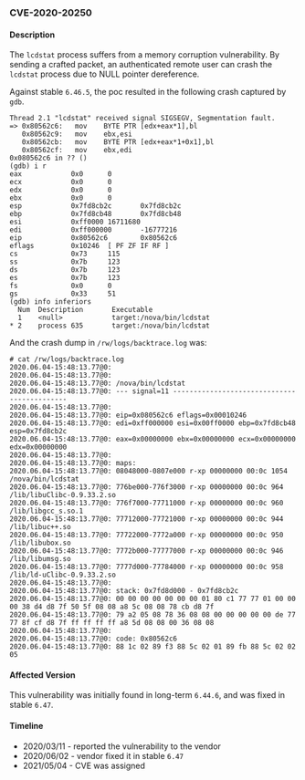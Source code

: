 ### CVE-2020-20250

#### Description

The `lcdstat` process suffers from a memory corruption vulnerability. By sending a crafted packet, an authenticated remote user can crash the `lcdstat` process due to NULL pointer dereference.

Against stable `6.46.5`, the poc resulted in the following crash captured by `gdb`.

```shell
Thread 2.1 "lcdstat" received signal SIGSEGV, Segmentation fault.
=> 0x80562c6:   mov    BYTE PTR [edx+eax*1],bl                   
   0x80562c9:   mov    ebx,esi                                   
   0x80562cb:   mov    BYTE PTR [edx+eax*1+0x1],bl               
   0x80562cf:   mov    ebx,edi                                   
0x080562c6 in ?? ()                                              
(gdb) i r                                                        
eax            0x0      0                                        
ecx            0x0      0                                        
edx            0x0      0                                        
ebx            0x0      0                                        
esp            0x7fd8cb2c       0x7fd8cb2c                       
ebp            0x7fd8cb48       0x7fd8cb48                       
esi            0xff0000 16711680                                 
edi            0xff000000       -16777216                        
eip            0x80562c6        0x80562c6                        
eflags         0x10246  [ PF ZF IF RF ]                          
cs             0x73     115                                      
ss             0x7b     123                                      
ds             0x7b     123                                      
es             0x7b     123                                      
fs             0x0      0                                        
gs             0x33     51                                       
(gdb) info inferiors                                             
  Num  Description       Executable                              
  1    <null>            target:/nova/bin/lcdstat                
* 2    process 635       target:/nova/bin/lcdstat                
```

And the crash dump in `/rw/logs/backtrace.log` was:

```shell
# cat /rw/logs/backtrace.log 
2020.06.04-15:48:13.77@0: 
2020.06.04-15:48:13.77@0: 
2020.06.04-15:48:13.77@0: /nova/bin/lcdstat
2020.06.04-15:48:13.77@0: --- signal=11 --------------------------------------------
2020.06.04-15:48:13.77@0: 
2020.06.04-15:48:13.77@0: eip=0x080562c6 eflags=0x00010246
2020.06.04-15:48:13.77@0: edi=0xff000000 esi=0x00ff0000 ebp=0x7fd8cb48 esp=0x7fd8cb2c
2020.06.04-15:48:13.77@0: eax=0x00000000 ebx=0x00000000 ecx=0x00000000 edx=0x00000000
2020.06.04-15:48:13.77@0: 
2020.06.04-15:48:13.77@0: maps:
2020.06.04-15:48:13.77@0: 08048000-0807e000 r-xp 00000000 00:0c 1054       /nova/bin/lcdstat
2020.06.04-15:48:13.77@0: 776be000-776f3000 r-xp 00000000 00:0c 964        /lib/libuClibc-0.9.33.2.so
2020.06.04-15:48:13.77@0: 776f7000-77711000 r-xp 00000000 00:0c 960        /lib/libgcc_s.so.1
2020.06.04-15:48:13.77@0: 77712000-77721000 r-xp 00000000 00:0c 944        /lib/libuc++.so
2020.06.04-15:48:13.77@0: 77722000-7772a000 r-xp 00000000 00:0c 950        /lib/libubox.so
2020.06.04-15:48:13.77@0: 7772b000-77777000 r-xp 00000000 00:0c 946        /lib/libumsg.so
2020.06.04-15:48:13.77@0: 7777d000-77784000 r-xp 00000000 00:0c 958        /lib/ld-uClibc-0.9.33.2.so
2020.06.04-15:48:13.77@0: 
2020.06.04-15:48:13.77@0: stack: 0x7fd8d000 - 0x7fd8cb2c 
2020.06.04-15:48:13.77@0: 00 00 00 00 00 00 00 01 80 c1 77 77 01 00 00 00 38 d4 d8 7f 50 5f 08 08 a8 5c 08 08 78 cb d8 7f 
2020.06.04-15:48:13.77@0: 79 a2 05 08 78 36 08 08 00 00 00 00 00 de 77 77 8f cf d8 7f ff ff ff ff a8 5d 08 08 00 36 08 08 
2020.06.04-15:48:13.77@0: 
2020.06.04-15:48:13.77@0: code: 0x80562c6
2020.06.04-15:48:13.77@0: 88 1c 02 89 f3 88 5c 02 01 89 fb 88 5c 02 02 05 
```

#### Affected Version

This vulnerability was initially found in long-term  `6.44.6`, and was fixed in stable `6.47`.

#### Timeline

+ 2020/03/11 - reported the vulnerability to the vendor
+ 2020/06/02 - vendor fixed it in stable `6.47`
+ 2021/05/04 - CVE was assigned
